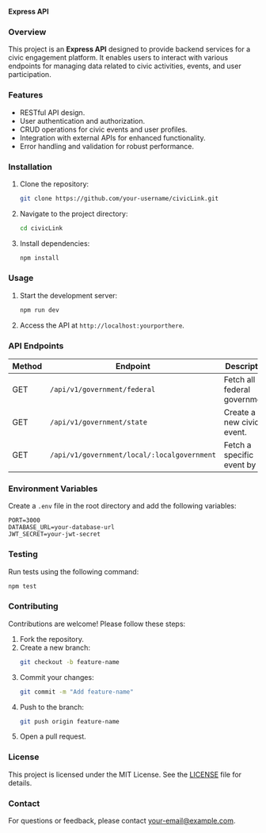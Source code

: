 **Express API**

### Overview

This project is an **Express API** designed to provide backend services for a civic engagement platform. It enables users to interact with various endpoints for managing data related to civic activities, events, and user participation.

### Features

- RESTful API design.
- User authentication and authorization.
- CRUD operations for civic events and user profiles.
- Integration with external APIs for enhanced functionality.
- Error handling and validation for robust performance.

### Installation

1. Clone the repository:
    ```bash
    git clone https://github.com/your-username/civicLink.git
    ```
2. Navigate to the project directory:
    ```bash
    cd civicLink
    ```
3. Install dependencies:
    ```bash
    npm install
    ```

### Usage

1. Start the development server:
    ```bash
    npm run dev
    ```
2. Access the API at `http://localhost:yourporthere`.

### API Endpoints

| Method | Endpoint                                   | Description                     |
|--------|--------------------------------------------|---------------------------------|
| GET    | `/api/v1/government/federal`               | Fetch all federal government.   |
| GET    | `/api/v1/government/state`                 | Create a new civic event.       |
| GET    | `/api/v1/government/local/:localgovernment`| Fetch a specific event by ID.   |

### Environment Variables

Create a `.env` file in the root directory and add the following variables:

```env
PORT=3000
DATABASE_URL=your-database-url
JWT_SECRET=your-jwt-secret
```

### Testing

Run tests using the following command:
```bash
npm test
```

### Contributing

Contributions are welcome! Please follow these steps:

1. Fork the repository.
2. Create a new branch:
    ```bash
    git checkout -b feature-name
    ```
3. Commit your changes:
    ```bash
    git commit -m "Add feature-name"
    ```
4. Push to the branch:
    ```bash
    git push origin feature-name
    ```
5. Open a pull request.

### License

This project is licensed under the MIT License. See the [LICENSE](LICENSE) file for details.

### Contact

For questions or feedback, please contact [your-email@example.com](mailto:dannyalexandri@gmail.com).
